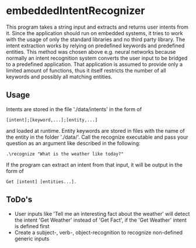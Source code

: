 # embeddedIntentRecognizer
This program takes a string input and extracts and returns user intents from it.
Since the application should run on embedded systems, it tries to work with the usage of only the standard libraries and no third party library.
The intent extraction works by relying on predefined keywords and predefined entities.
This method was chosen above e.g. neural networks because normally an intent recognition system converts the user input to be bridged to a predefined application. That application is assumed to provide only a limited amount of functions, thus it itself restricts the number of all keywords and possibly all matching entities.

## Usage
Intents are stored in the file './data/intents' in the form of
```
[intent];[keyword,...];[entity,...]
```
and loaded at runtime. Entity keywords are stored in files with the name of the entity in the folder './data/'.
Call the recognize executable and pass your question as an argument like described in the following:

```
.\recognize "What is the weather like today?"
```

If the program can extract an intent from that input, it will be output in the form of

```
Get [intent] [entities...].
```

## ToDo's
- User inputs like 'Tell me an interesting fact about the weather' will detect the intent 'Get Weather' instead of 'Get Fact', if the 'Get Weather' intent is defined first
- Create a subject-, verb-, object-recognition to recognize non-defined generic inputs